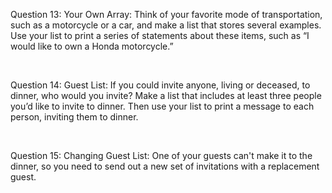 <p>Question 13: Your Own Array: Think of your favorite mode of transportation, such as a motorcycle or a car, and make a list that stores several examples. Use your list to print a series of statements about these items, such as “I would like to own a Honda motorcycle.”</p>
<br>
<p>Question 14: Guest List: If you could invite anyone, living or deceased, to dinner, who would you invite? Make a list that includes at least three people you’d like to invite to dinner. Then use your list to print a message to each person, inviting them to dinner.</p>
<br>
<p>Question 15: Changing Guest List: One of your guests can't make it to the dinner, so you need to send out a new set of invitations with a replacement guest.</p>
